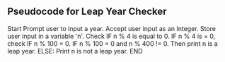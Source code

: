 ## Pseudocode for Leap Year Checker

 Start
 Prompt user to input a year.
 Accept user input as an Integer.
 Store user input in a variable 'n'.
 Check IF n % 4 is equal to 0.
   IF n % 4 is = 0, check IF n % 100 = 0.
   IF n % 100 = 0 and n % 400 != 0.
        Then print n is a leap year.
 ELSE: Print n is not a leap year. 
 END
